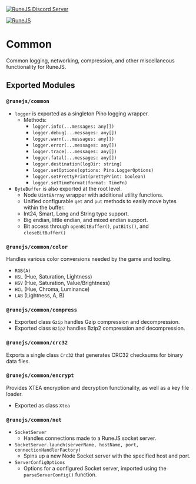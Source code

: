 [![RuneJS Discord Server](https://img.shields.io/discord/678751302297059336?label=RuneJS%20Discord&logo=discord)](https://discord.gg/5P74nSh)

[![RuneJS](https://i.imgur.com/QSXNzwC.png)](https://github.com/runejs/)

# Common

Common logging, networking, compression, and other miscellaneous functionality for RuneJS.

## Exported Modules

### `@runejs/common`
* `logger` is exported as a singleton Pino logging wrapper.
  * Methods:
      * `logger.info(...messages: any[])`
      * `logger.debug(...messages: any[])`
      * `logger.warn(...messages: any[])`
      * `logger.error(...messages: any[])`
      * `logger.trace(...messages: any[])`
      * `logger.fatal(...messages: any[])`
      * `logger.destination(logDir: string)`
      * `logger.setOptions(options: Pino.LoggerOptions)`
      * `logger.setPrettyPrint(prettyPrint: boolean)`
      * `logger.setTimeFormat(format: TimeFn)`
* `ByteBuffer` is also exported at the root level.
  * Node `Uint8Array` wrapper with additional utility functions.
  * Unified configurable `get` and `put` methods to easily move bytes within the buffer.
  * Int24, Smart, Long and String type support.
  * Big endian, little endian, and mixed endian support.
  * Bit access through `openBitBuffer()`, `putBits()`, and `closeBitBuffer()`

### `@runejs/common/color`
Handles various color conversions needed by the game and tooling.
* `RGB(A)`
* `HSL` (Hue, Saturation, Lightness)
* `HSV` (Hue, Saturation, Value/Brightness)
* `HCL` (Hue, Chroma, Luminance)
* `LAB` (Lightness, A, B)

### `@runejs/common/compress`
* Exported class `Gzip` handles Gzip compression and decompression.
* Exported class `Bzip2` handles Bzip2 compression and decompression.

### `@runejs/common/crc32`
Exports a single class `Crc32` that generates CRC32 checksums for binary data files.

### `@runejs/common/encrypt`
Provides XTEA encryption and decryption functionality, as well as a key file loader.
* Exported as class `Xtea`

### `@runejs/common/net`
* `SocketServer`
  * Handles connections made to a RuneJS socket server.
* `SocketServer.launch(serverName, hostName, port, connectionHandlerFactory)`
  * Spins up a new Node Socket server with the specified host and port.
* `ServerConfigOptions`
  * Options for a configured Socket server, imported using the `parseServerConfig()` function.
